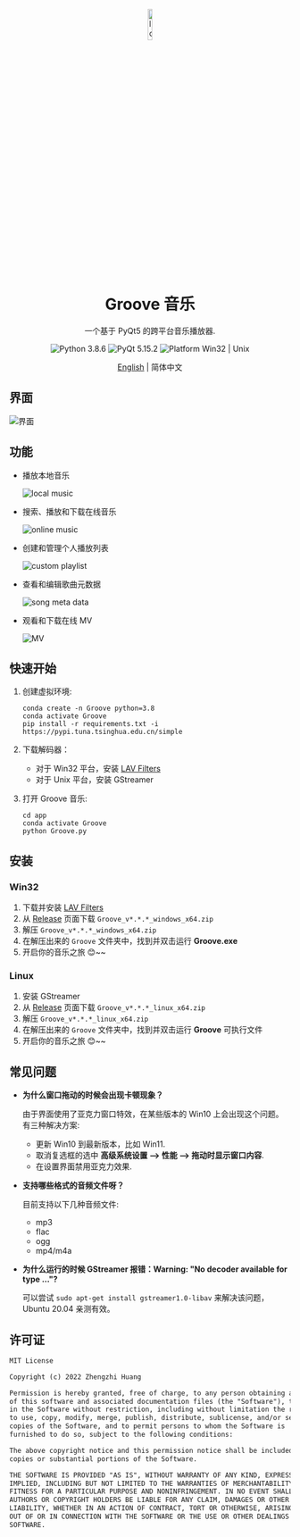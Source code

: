 <p align="center">
  <img width="12%" align="center" src="../app/resource/images/logo/logo.png" alt="logo">
</p>
  <h1 align="center">
  Groove 音乐
</h1>
<p align="center">
  一个基于 PyQt5 的跨平台音乐播放器.
</p>

<p align="center">

  <a style="text-decoration:none">
    <img src="https://img.shields.io/badge/Python-3.8.6-blue.svg?color=00B16A" alt="Python 3.8.6"/>
  </a>

  <a style="text-decoration:none">
    <img src="https://img.shields.io/badge/PyQt-5.15.2-blue?color=00B16A" alt="PyQt 5.15.2"/>
  </a>

  <a style="text-decoration:none">
    <img src="https://img.shields.io/badge/Platform-Win32%20|%20Unix-blue?color=00B16A" alt="Platform Win32 | Unix"/>
  </a>
</p>

<p align="center">
<a href="../README.md">English</a> | 简体中文
</p>

## 界面
![界面](./screenshot/Groove音乐.png)

## 功能

* 播放本地音乐

  ![local music](screenshot/本地音乐.gif)

* 搜索、播放和下载在线音乐

  ![online music](screenshot/在线音乐.gif)

* 创建和管理个人播放列表

  ![custom playlist](screenshot/播放列表.gif)

* 查看和编辑歌曲元数据

  ![song meta data](screenshot/歌曲信息.gif)

* 观看和下载在线 MV

  ![MV](screenshot/播放和下载MV.png)


## 快速开始
1. 创建虚拟环境:

    ```shell
    conda create -n Groove python=3.8
    conda activate Groove
    pip install -r requirements.txt -i https://pypi.tuna.tsinghua.edu.cn/simple
    ```

2. 下载解码器：
   * 对于 Win32 平台，安装 [LAV Filters](https://github.com/Nevcairiel/LAVFilters/releases/download/0.74/LAVFilters-0.74-Installer.exe)
   * 对于 Unix 平台，安装 GStreamer


3. 打开 Groove 音乐:

    ```shell
    cd app
    conda activate Groove
    python Groove.py
    ```

## 安装
### Win32
1. 下载并安装 [LAV Filters](https://github.com/Nevcairiel/LAVFilters/releases/download/0.74/LAVFilters-0.74-Installer.exe)
2. 从 [Release](https://github.com/zhiyiYo/Groove/releases) 页面下载 `Groove_v*.*.*_windows_x64.zip`
3. 解压 `Groove_v*.*.*_windows_x64.zip`
4. 在解压出来的 `Groove` 文件夹中，找到并双击运行 **Groove.exe**
5. 开启你的音乐之旅 😊~~

### Linux
1. 安装 GStreamer
2. 从 [Release](https://github.com/zhiyiYo/Groove/releases) 页面下载 `Groove_v*.*.*_linux_x64.zip`
3. 解压 `Groove_v*.*.*_linux_x64.zip`
4. 在解压出来的 `Groove` 文件夹中，找到并双击运行 **Groove** 可执行文件
5. 开启你的音乐之旅 😊~~


## 常见问题
* **为什么窗口拖动的时候会出现卡顿现象？**

  由于界面使用了亚克力窗口特效，在某些版本的 Win10 上会出现这个问题。有三种解决方案:

  * 更新 Win10 到最新版本，比如 Win11.
  * 取消复选框的选中 **高级系统设置 --> 性能 --> 拖动时显示窗口内容**.
  * 在设置界面禁用亚克力效果.

* **支持哪些格式的音频文件呀？**

  目前支持以下几种音频文件:
  * mp3
  * flac
  * ogg
  * mp4/m4a

* **为什么运行的时候 GStreamer 报错：Warning: "No decoder available for type ..."?**

  可以尝试 `sudo apt-get install gstreamer1.0-libav` 来解决该问题，Ubuntu 20.04 亲测有效。

## 许可证
```txt
MIT License

Copyright (c) 2022 Zhengzhi Huang

Permission is hereby granted, free of charge, to any person obtaining a copy
of this software and associated documentation files (the "Software"), to deal
in the Software without restriction, including without limitation the rights
to use, copy, modify, merge, publish, distribute, sublicense, and/or sell
copies of the Software, and to permit persons to whom the Software is
furnished to do so, subject to the following conditions:

The above copyright notice and this permission notice shall be included in all
copies or substantial portions of the Software.

THE SOFTWARE IS PROVIDED "AS IS", WITHOUT WARRANTY OF ANY KIND, EXPRESS OR
IMPLIED, INCLUDING BUT NOT LIMITED TO THE WARRANTIES OF MERCHANTABILITY,
FITNESS FOR A PARTICULAR PURPOSE AND NONINFRINGEMENT. IN NO EVENT SHALL THE
AUTHORS OR COPYRIGHT HOLDERS BE LIABLE FOR ANY CLAIM, DAMAGES OR OTHER
LIABILITY, WHETHER IN AN ACTION OF CONTRACT, TORT OR OTHERWISE, ARISING FROM,
OUT OF OR IN CONNECTION WITH THE SOFTWARE OR THE USE OR OTHER DEALINGS IN THE
SOFTWARE.
```